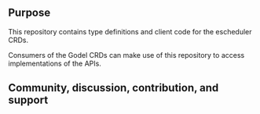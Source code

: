 ## Purpose

This repository contains type definitions and client code for the escheduler CRDs.

Consumers of the Godel CRDs can make use of this repository to access
implementations of the APIs.

## Community, discussion, contribution, and support

